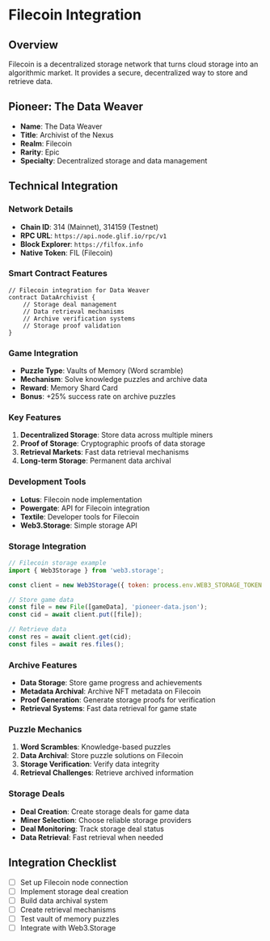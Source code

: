 # Filecoin Integration

## Overview
Filecoin is a decentralized storage network that turns cloud storage into an algorithmic market. It provides a secure, decentralized way to store and retrieve data.

## Pioneer: The Data Weaver
- **Name**: The Data Weaver
- **Title**: Archivist of the Nexus
- **Realm**: Filecoin
- **Rarity**: Epic
- **Specialty**: Decentralized storage and data management

## Technical Integration

### Network Details
- **Chain ID**: 314 (Mainnet), 314159 (Testnet)
- **RPC URL**: `https://api.node.glif.io/rpc/v1`
- **Block Explorer**: `https://filfox.info`
- **Native Token**: FIL (Filecoin)

### Smart Contract Features
```solidity
// Filecoin integration for Data Weaver
contract DataArchivist {
    // Storage deal management
    // Data retrieval mechanisms
    // Archive verification systems
    // Storage proof validation
}
```

### Game Integration
- **Puzzle Type**: Vaults of Memory (Word scramble)
- **Mechanism**: Solve knowledge puzzles and archive data
- **Reward**: Memory Shard Card
- **Bonus**: +25% success rate on archive puzzles

### Key Features
1. **Decentralized Storage**: Store data across multiple miners
2. **Proof of Storage**: Cryptographic proofs of data storage
3. **Retrieval Markets**: Fast data retrieval mechanisms
4. **Long-term Storage**: Permanent data archival

### Development Tools
- **Lotus**: Filecoin node implementation
- **Powergate**: API for Filecoin integration
- **Textile**: Developer tools for Filecoin
- **Web3.Storage**: Simple storage API

### Storage Integration
```javascript
// Filecoin storage example
import { Web3Storage } from 'web3.storage';

const client = new Web3Storage({ token: process.env.WEB3_STORAGE_TOKEN });

// Store game data
const file = new File([gameData], 'pioneer-data.json');
const cid = await client.put([file]);

// Retrieve data
const res = await client.get(cid);
const files = await res.files();
```

### Archive Features
- **Data Storage**: Store game progress and achievements
- **Metadata Archival**: Archive NFT metadata on Filecoin
- **Proof Generation**: Generate storage proofs for verification
- **Retrieval Systems**: Fast data retrieval for game state

### Puzzle Mechanics
1. **Word Scrambles**: Knowledge-based puzzles
2. **Data Archival**: Store puzzle solutions on Filecoin
3. **Storage Verification**: Verify data integrity
4. **Retrieval Challenges**: Retrieve archived information

### Storage Deals
- **Deal Creation**: Create storage deals for game data
- **Miner Selection**: Choose reliable storage providers
- **Deal Monitoring**: Track storage deal status
- **Data Retrieval**: Fast retrieval when needed

## Integration Checklist
- [ ] Set up Filecoin node connection
- [ ] Implement storage deal creation
- [ ] Build data archival system
- [ ] Create retrieval mechanisms
- [ ] Test vault of memory puzzles
- [ ] Integrate with Web3.Storage
